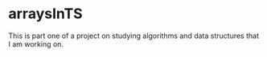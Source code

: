 # arraysInTS
This is part one of a project on studying algorithms and data structures that I am working on.
